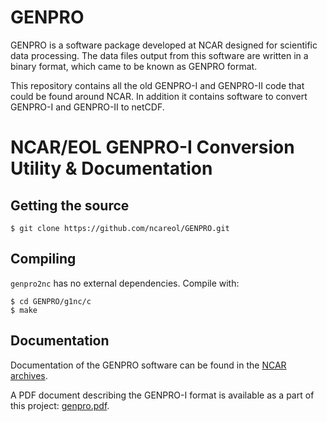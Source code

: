 # GENPRO

GENPRO is a software package developed at NCAR designed for scientific data
processing. The data files output from this software are written in a
binary format, which came to be known as GENPRO format.

This repository contains all the old GENPRO-I and GENPRO-II code that could be
found around NCAR. In addition it contains software to convert GENPRO-I and
GENPRO-II to netCDF.


# NCAR/EOL GENPRO-I Conversion Utility & Documentation

## Getting the source

```
$ git clone https://github.com/ncareol/GENPRO.git
```

## Compiling

`genpro2nc` has no external dependencies. Compile with:

```
$ cd GENPRO/g1nc/c
$ make
```

## Documentation

Documentation of the GENPRO software can be found in the
[NCAR archives](https://opensky.ucar.edu/islandora/search/GENPRO?type=dismax).

A PDF document describing the GENPRO-I format is available as a part of this
project: [genpro.pdf](https://ncareol.github.io/GENPRO/files/genpro.pdf).

